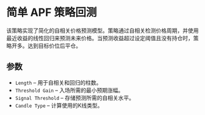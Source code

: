 # 简单 APF 策略回测

该策略实现了简化的自相关价格预测模型。策略通过自相关检测价格周期，并使用最近收益的线性回归来预测未来价格。当预测收益超过设定阈值且没有持仓时，策略开多。达到目标价位后平仓。

## 参数

- `Length` – 用于自相关和回归的柱数。
- `Threshold Gain` – 入场所需的最小预期涨幅。
- `Signal Threshold` – 存储预测所需的自相关水平。
- `Candle Type` – 计算使用的K线类型。
